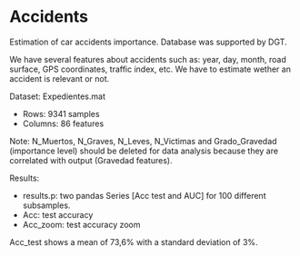 # Accidents
Estimation of car accidents importance. Database was supported by DGT.

We have several features about accidents such as: year, day, month, road surface, GPS coordinates, traffic index, etc. We have to estimate wether an accident is relevant or not.

Dataset: Expedientes.mat  
- Rows: 9341 samples
- Columns: 86 features


Note: N_Muertos, N_Graves, N_Leves, N_Victimas and Grado_Gravedad (importance level) should be deleted for data analysis because they are correlated with output (Gravedad features).



Results: 
- results.p: two pandas Series [Acc test and AUC] for 100 different subsamples.
- Acc: test accuracy
- Acc_zoom: test accuracy zoom

Acc_test shows a mean of 73,6% with a standard deviation of 3%.

